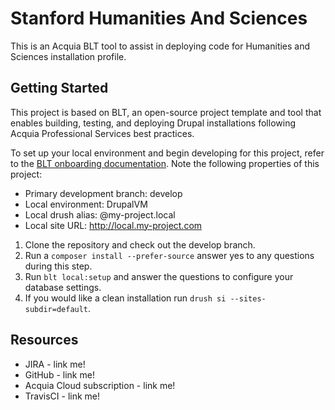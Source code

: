 # Stanford Humanities And Sciences

This is an Acquia BLT tool to assist in deploying code for Humanities and Sciences installation profile. 

## Getting Started

This project is based on BLT, an open-source project template and tool that enables building, testing, and deploying Drupal installations following Acquia Professional Services best practices.

To set up your local environment and begin developing for this project, refer to the [BLT onboarding documentation](http://blt.readthedocs.io/en/latest/readme/onboarding/). Note the following properties of this project:
* Primary development branch: develop
* Local environment: DrupalVM
* Local drush alias: @my-project.local
* Local site URL: http://local.my-project.com

1. Clone the repository and check out the develop branch.
2. Run a `composer install --prefer-source` answer yes to any questions during this step.
3. Run `blt local:setup` and answer the questions to configure your database settings.
4. If you would like a clean installation run `drush si --sites-subdir=default`.

## Resources

* JIRA - link me!
* GitHub - link me!
* Acquia Cloud subscription - link me!
* TravisCI - link me!
